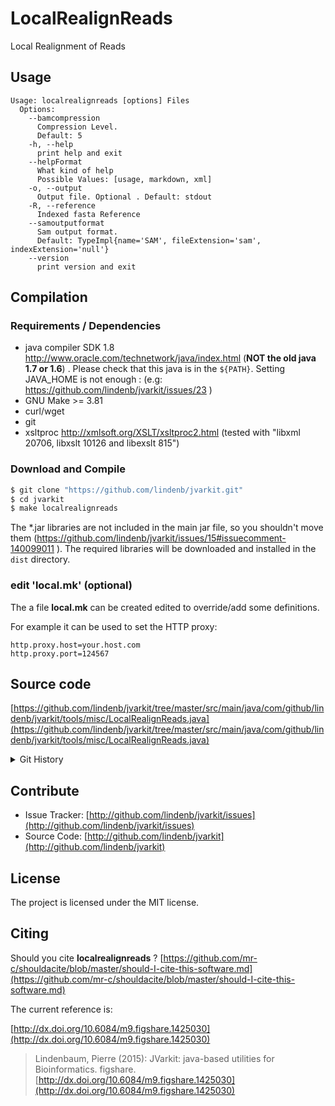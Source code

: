 # LocalRealignReads

Local Realignment of Reads


## Usage

```
Usage: localrealignreads [options] Files
  Options:
    --bamcompression
      Compression Level.
      Default: 5
    -h, --help
      print help and exit
    --helpFormat
      What kind of help
      Possible Values: [usage, markdown, xml]
    -o, --output
      Output file. Optional . Default: stdout
    -R, --reference
      Indexed fasta Reference
    --samoutputformat
      Sam output format.
      Default: TypeImpl{name='SAM', fileExtension='sam', indexExtension='null'}
    --version
      print version and exit

```

## Compilation

### Requirements / Dependencies

* java compiler SDK 1.8 http://www.oracle.com/technetwork/java/index.html (**NOT the old java 1.7 or 1.6**) . Please check that this java is in the `${PATH}`. Setting JAVA_HOME is not enough : (e.g: https://github.com/lindenb/jvarkit/issues/23 )
* GNU Make >= 3.81
* curl/wget
* git
* xsltproc http://xmlsoft.org/XSLT/xsltproc2.html (tested with "libxml 20706, libxslt 10126 and libexslt 815")


### Download and Compile

```bash
$ git clone "https://github.com/lindenb/jvarkit.git"
$ cd jvarkit
$ make localrealignreads
```

The *.jar libraries are not included in the main jar file, so you shouldn't move them (https://github.com/lindenb/jvarkit/issues/15#issuecomment-140099011 ).
The required libraries will be downloaded and installed in the `dist` directory.

### edit 'local.mk' (optional)

The a file **local.mk** can be created edited to override/add some definitions.

For example it can be used to set the HTTP proxy:

```
http.proxy.host=your.host.com
http.proxy.port=124567
```
## Source code 

[https://github.com/lindenb/jvarkit/tree/master/src/main/java/com/github/lindenb/jvarkit/tools/misc/LocalRealignReads.java](https://github.com/lindenb/jvarkit/tree/master/src/main/java/com/github/lindenb/jvarkit/tools/misc/LocalRealignReads.java)


<details>
<summary>Git History</summary>

```
Fri May 5 15:06:21 2017 +0200 ; cont ; https://github.com/lindenb/jvarkit/commit/4d2bbfed84609bdf14eb1b14a35ab24eb8ad5b26
Mon Dec 14 17:18:02 2015 +0100 ; cont ; https://github.com/lindenb/jvarkit/commit/9b271459821d8061aa07e98bc7f30232597f47c9
Thu Dec 10 12:31:38 2015 +0100 ; cont ; https://github.com/lindenb/jvarkit/commit/2242c107247d288754dfb47b373e3ebbd9da07f6
Wed Dec 9 22:00:29 2015 +0100 ; cont ; https://github.com/lindenb/jvarkit/commit/624dc8c8c37ef529bacc4bf267426d179e57f133
Wed Dec 9 21:05:44 2015 +0100 ; cont ; https://github.com/lindenb/jvarkit/commit/9a94c74ff2bbc322bcc0145e8d488ec8175065ec
```

</details>

## Contribute

- Issue Tracker: [http://github.com/lindenb/jvarkit/issues](http://github.com/lindenb/jvarkit/issues)
- Source Code: [http://github.com/lindenb/jvarkit](http://github.com/lindenb/jvarkit)

## License

The project is licensed under the MIT license.

## Citing

Should you cite **localrealignreads** ? [https://github.com/mr-c/shouldacite/blob/master/should-I-cite-this-software.md](https://github.com/mr-c/shouldacite/blob/master/should-I-cite-this-software.md)

The current reference is:

[http://dx.doi.org/10.6084/m9.figshare.1425030](http://dx.doi.org/10.6084/m9.figshare.1425030)

> Lindenbaum, Pierre (2015): JVarkit: java-based utilities for Bioinformatics. figshare.
> [http://dx.doi.org/10.6084/m9.figshare.1425030](http://dx.doi.org/10.6084/m9.figshare.1425030)


